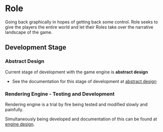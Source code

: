 # Role 

Going back graphically in hopes of getting back some control. Role seeks to give the players the entire world and let their Roles take over the narrative landscape of the game.

## Development Stage

### Abstract Design
Current stage of development with the game engine is **abstract design**

* See the documentation for this stage of development at [abstract design](1-abstract-design/README.md)

### Rendering Engine - Testing and Development
Rendering engine is a trial by fire being tested and modified slowly and painfully.

Simultaneously being developed and documentation of this can be found at
 [engine design](2-engine-design/README.md).